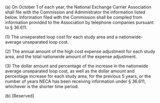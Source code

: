 (a) On October 1 of each year, the National Exchange Carrier Association shall file with the Commission and Administrator the information listed below. Information filed with the Commission shall be compiled from information provided to the Association by telephone companies pursuant to § 36.611.

(1) The unseparated loop cost for each study area and a nationwide-average unseparated loop cost.

(2) The annual amount of the high cost expense adjustment for each study area, and the total nationwide amount of the expense adjustment.

(3) The dollar amount and percentage of the increase in the nationwide average unseparated loop cost, as well as the dollar amount and percentage increase for each study area, for the previous 5 years, or the number of years NECA has been receiving information under § 36.611, whichever is the shorter time period.

(b) [Reserved]

